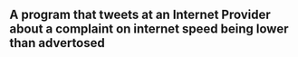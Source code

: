 ## A program that tweets at an Internet Provider about a complaint on internet speed being lower than advertosed